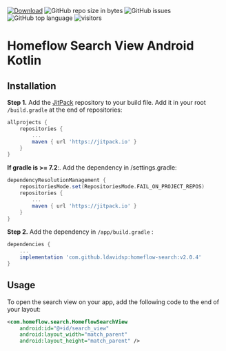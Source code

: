 [![Download](https://jitpack.io/v/ldavidsp/homeflow-search.svg)](https://jitpack.io/#ldavidsp/homeflow-search)
![GitHub repo size in bytes](https://img.shields.io/github/repo-size/ldavidsp/homeflow-search.svg)
![GitHub issues](https://img.shields.io/github/issues/ldavidsp/homeflow-search.svg)
![GitHub top language](https://img.shields.io/github/languages/top/ldavidsp/homeflow-search.svg)
![visitors](https://visitor-badge.laobi.icu/badge?page_id=homeflow-search.readme)

Homeflow Search View Android Kotlin
=====

## Installation

**Step 1.** Add the [JitPack](https://jitpack.io/#ldavidsp/homeflow-search/1.0.1) repository to your build file. Add it in your root `/build.gradle` at the end of repositories:

```gradle
allprojects {
    repositories {
        ...
        maven { url 'https://jitpack.io' }
    }
}
```

**If gradle is >= 7.2**:. Add the dependency in /settings.gradle:
```gradle
dependencyResolutionManagement {
    repositoriesMode.set(RepositoriesMode.FAIL_ON_PROJECT_REPOS)
    repositories {
        ...
        maven { url 'https://jitpack.io' }
    }
}
```

**Step 2.** Add the dependency in `/app/build.gradle` :

```gradle
dependencies {
    ...
    implementation 'com.github.ldavidsp:homeflow-search:v2.0.4'
}
```

## Usage
To open the search view on your app, add the following code to the end of your layout:
```xml
<com.homeflow.search.HomeflowSearchView
    android:id="@+id/search_view"
    android:layout_width="match_parent"
    android:layout_height="match_parent" />
```
